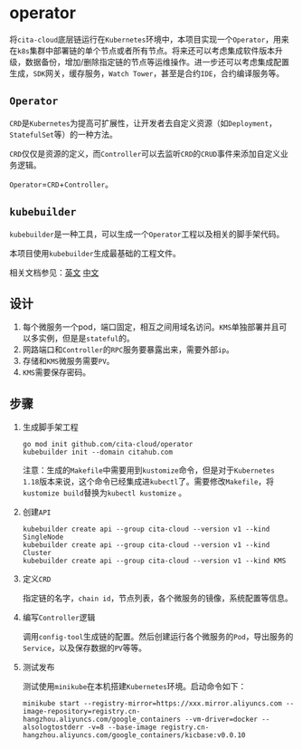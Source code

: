 # operator

将`cita-cloud`底层链运行在`Kubernetes`环境中，本项目实现一个`Operator`，用来在`k8s`集群中部署链的单个节点或者所有节点。将来还可以考虑集成软件版本升级，数据备份，增加/删除指定链的节点等运维操作。进一步还可以考虑集成配置生成，`SDK`网关，缓存服务，`Watch Tower`，甚至是合约`IDE`，合约编译服务等。

## `Operator`

`CRD`是`Kubernetes`为提高可扩展性，让开发者去自定义资源（如`Deployment`，`StatefulSet`等）的一种方法。

`CRD`仅仅是资源的定义，而`Controller`可以去监听`CRD`的`CRUD`事件来添加自定义业务逻辑。

`Operator`=`CRD`+`Controller`。

## `kubebuilder`

`kubebuilder`是一种工具，可以生成一个`Operator`工程以及相关的脚手架代码。

本项目使用`kubebuilder`生成最基础的工程文件。

相关文档参见：[英文](https://book.kubebuilder.io/quick-start.html)  [中文](https://blog.upweto.top/gitbooks/kubebuilder/)

## 设计

1. 每个微服务一个pod，端口固定，相互之间用域名访问。`KMS`单独部署并且可以多实例，但是是`stateful`的。
2. 网路端口和`Controller`的`RPC`服务要暴露出来，需要外部`ip`。
3. 存储和`KMS`微服务需要`PV`。
4. `KMS`需要保存密码。

## 步骤

1. 生成脚手架工程

   ```shell
   go mod init github.com/cita-cloud/operator
   kubebuilder init --domain citahub.com
   ```

   注意：生成的`Makefile`中需要用到`kustomize`命令，但是对于`Kubernetes 1.18`版本来说，这个命令已经集成进`kubectl`了。需要修改`Makefile`，将`kustomize build`替换为`kubectl kustomize` 。

2. 创建`API`

   ```shell
   kubebuilder create api --group cita-cloud --version v1 --kind SingleNode
   kubebuilder create api --group cita-cloud --version v1 --kind Cluster
   kubebuilder create api --group cita-cloud --version v1 --kind KMS
   ```

3. 定义`CRD`

   指定链的名字，`chain id`，节点列表，各个微服务的镜像，系统配置等信息。

4. 编写`Controller`逻辑

   调用`config-tool`生成链的配置。然后创建运行各个微服务的`Pod`，导出服务的`Service`，以及保存数据的`PV`等等。

5. 测试发布

   测试使用`minikube`在本机搭建`Kubernetes`环境。启动命令如下：

   ```shell
   minikube start --registry-mirror=https://xxx.mirror.aliyuncs.com --image-repository=registry.cn-hangzhou.aliyuncs.com/google_containers --vm-driver=docker --alsologtostderr -v=8 --base-image registry.cn-hangzhou.aliyuncs.com/google_containers/kicbase:v0.0.10
   ```

   

   